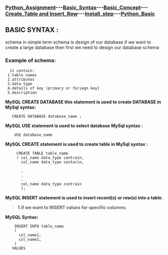 ### [Python_Assignment](https://sudarshan-gurav.github.io/Assignment)---[Basic_Syntax](https://sudarshan-gurav.github.io/Basic_Syntax)---[Basic_Concept](https://sudarshan-gurav.github.io/Basic_concept)---[Create_Table and Insert_Row](https://sudarshan-gurav.github.io/Create_Insert)---[Install_step](https://sudarshan-gurav.github.io/Install_step)---[Python_Basic](https://sudarshan-gurav.github.io/python)


## BASIC SYNTAX :
schema in simple term schema is design of our database 
  if we want to create a large database then first we need to design our database schema 
  
 ### Example of schema:
      it contain:
     1.table names
     2.attributes
     3.data type
     4.details of key (primary or foriegn key)
     5.description
     
 **MySQL CREATE DATABASE this statement is used to create DATABASE in 
   MySql syntax:**
 
       CREATE DATABASE database_name ;
 
**MySQL USE statement is used to select database 
  MySql syntax :**
 
        USE database_name
 
**MySQL CREATE statement is used to create table in 
  MySql syntax :**
  
         CREATE TABLE table_name
         ( col_name data_type contrain,
           col_name data_type contarin,
         
           .
           .
           .
           col_name data_type contrain
           );
  
  **MySQL INSERT statement is used to insert record(s) or row(s) into a table.**
  
   > **1.if we want to INSERT values for specific columns:**
   
 **MySQL Syntax:**
        
        INSERT INTO table_name 
        ( 
          col_name1,
          col_name2,
        )
       VALUES
